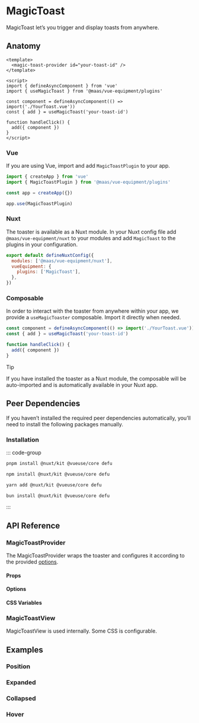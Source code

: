 # MagicToast

MagicToast let’s you trigger and display toasts from anywhere.

<component-preview src="./demo/DefaultDemo.vue" />

<!--@include: @/apps/docs/src/content/snippets/overview.md-->

## Anatomy

```vue
<template>
  <magic-toast-provider id="your-toast-id" />
</template>

<script>
import { defineAsyncComponent } from 'vue'
import { useMagicToast } from '@maas/vue-equipment/plugins'

const component = defineAsyncComponent(() => import('./YourToast.vue'))
const { add } = useMagicToast('your-toast-id')

function handleClick() {
  add({ component })
}
</script>
```

<!--@include: @/apps/docs/src/content/snippets/installation.md-->

### Vue

If you are using Vue, import and add `MagicToastPlugin` to your app.

```js
import { createApp } from 'vue'
import { MagicToastPlugin } from '@maas/vue-equipment/plugins'

const app = createApp({})

app.use(MagicToastPlugin)
```

### Nuxt

The toaster is available as a Nuxt module. In your Nuxt config file add `@maas/vue-equipment/nuxt` to your modules and add `MagicToast` to the plugins in your configuration.

```js
export default defineNuxtConfig({
  modules: ['@maas/vue-equipment/nuxt'],
  vueEquipment: {
    plugins: ['MagicToast'],
  },
})
```

### Composable

In order to interact with the toaster from anywhere within your app, we provide a `useMagicToaster` composable. Import it directly when needed.

```js
const component = defineAsyncComponent(() => import('./YourToast.vue'))
const { add } = useMagicToast('your-toast-id')

function handleClick() {
  add({ component })
}
```

> [!TIP]
> If you have installed the toaster as a Nuxt module, the composable will be auto-imported and is automatically available in your Nuxt app.

## Peer Dependencies

If you haven’t installed the required peer dependencies automatically, you’ll need to install the following packages manually.

<ProseTable
  :columns="[
    { label: 'Package'},
  ]"
  :rows="[
    {
      items: [
        {
          label: '[@nuxt/kit](https://www.npmjs.com/package/@nuxt/kit)'
        }
      ]
    },
    {
      items: [
        {
          label: '[@vueuse/core](https://www.npmjs.com/package/@vueuse/core)'
        }
      ]
    },
    {
      items: [
        {
          label: '[defu](https://www.npmjs.com/package/defu)'
        }
      ]
    }
  ]"
/>

### Installation

::: code-group

```sh [pnpm]
pnpm install @nuxt/kit @vueuse/core defu
```

```sh [npm]
npm install @nuxt/kit @vueuse/core defu
```

```sh [yarn]
yarn add @nuxt/kit @vueuse/core defu
```

```sh [bun]
bun install @nuxt/kit @vueuse/core defu
```

:::

## API Reference

### MagicToastProvider

The MagicToastProvider wraps the toaster and configures it according to the provided [options](#options).

#### Props

<ProseTable 
  :columns="[
    { label: 'Prop' },
    { label: 'Type' },
    { label: 'Required' }
  ]"
  :rows="[
    {
      items: [
        {
          label: 'id',
          description: 'Providing an id is required. Can either be a string or a ref.'
        },
        {
          label: 'MaybeRef\<string\>',
          escape: true
        },
        {
          label: 'true'
        }
      ]
    },
    {
      items: [
        {
          label: 'options',
          description: 'Refer to the [options table](#options) for details.'
        },
        {
          label: 'MagicMenuOptions'
        },
        {
          label: 'false'
        }
      ]
    },
  ]"
/>

#### Options

<ProseTable 
  :columns="[
    { label: 'Option' },
    { label: 'Type' },
    { label: 'Default' }
  ]"
  :rows="[
    {
      items: [
        { 
          label: 'debug',
          description: 'Set to true to get visual feedback on positioning.'
        },
        { label: 'boolean' },
        { label: 'false' }
      ]
    },
    {
      items: [
        { 
          label: 'position',
          description: 'Set the toaster’s position relative to the viewport.'
        },
        { label: 'Position' },
        { label: 'bottom-center' }
      ]
    },
    {
      items: [
        { 
          label: 'duration',
          description: 'Duration in milliseconds before the toast auto-dismisses. Set to 0 to disable.'
        },
        { label: 'number' },
        { label: '0' }
      ]
    },
    {
      items: [
        {
          label: 'scrollLock',
          description: 'Lock body scroll when dragging a toast.'
        },
        { label: 'boolean | object' },
        { label: 'object' }
      ]
    },
    {
      items: [
        {
          label: 'scrollLock.padding',
          description: 'Locking the body scroll hides any permanently visible scrollbar. Adding a padding to fixed elements prevents them from shifting in this case.'
        },
        { label: 'boolean' },
        { label: 'true' }
      ]
    },
    {
      items: [
        {
          label: 'teleport.target',
          description: 'Specify the teleport target.'
        },
        { label: 'string' },
        { label: 'body' }
      ]
    },
    {
      items: [
        {
          label: 'teleport.disabled',
          description: 'Disable teleporting the toast completely.'
        },
        { label: 'boolean' },
        { label: 'false' }
      ]
    },
    {
      items: [
        {
          label: 'transition',
          description: 'Set the transition name for the toast.'
        },
        { label: 'string' },
        { label: 'magic-toast' }
      ]
    },
    {
      items: [
        {
          label: 'layout.expand',
          description: 'Configure wether the toasts should expand on click, hover or not at all.'
        },
        { 
          label: 'string | false',
          description: 'false | \'hover\' | \'click\''
        },
        { label: 'click' }
      ]
    },
    {
      items: [
        {
          label: 'layout.max',
          description: 'Maximum number of toasts to show at once.'
        },
        { label: 'number' },
        { label: '3' }
      ]
    },
    {
      items: [
        {
          label: 'animation.snap.duration',
          description: 'Configure the toast’s snap animation duration.'
        },
        { label: 'number' },
        { label: '300' }
      ]
    },
    {
      items: [
        {
          label: 'animation.snap.easing',
          description: 'Configure the toast’s snap animation easing function.'
        },
        { 
          label: 'function',
          description: '(t: number) => number'
        },
        { label: '—' }
      ]
    },
    {
      items: [
        {
          label: 'initial.expanded',
          description: 'Whether toasts should be expanded initially.'
        },
        { label: 'boolean' },
        { label: 'false' }
      ]
    },
    {
      items: [
        {
          label: 'threshold.lock',
          description: 'Configure the dragged distance before the toaster prevents other touch interactions.'
        },
        { label: 'number' },
        { label: '8' }
      ]
    },
    {
      items: [
        {
          label: 'threshold.distance',
          ddescription: 'Configure the dragged distance before the toast snaps.'
        },
        { label: 'number' },
        { label: '32' }
      ]
    },
    {
      items: [
        {
          label: 'threshold.momentum',
          description: 'Configure the momentum from when the toast snaps.'
        },
        { label: 'number' },
        { label: '1' }
      ]
    }
  ]"
/>

#### CSS Variables

<ProseTable
  :columns="[
    { label: 'Variable' },
    { label: 'Default' }
  ]"
  :rows="[
    {
      items: [
        { label: '--magic-toast-padding-y' },
        { label: '1rem' }
      ]
    },
    {
      items: [
        { label: '--magic-toast-padding-x' },
        { label: '1rem' }
      ]
    },
    {
      items: [
        { label: '--magic-toast-gap' },
        { label: '0.75rem' }
      ]
    },
    {
      items: [
        { label: '--magic-toast-animation-duration' },
        { label: '175ms' }
      ]
    },
    {
      items: [
        { label: '--magic-toast-scale-factor' },
        { label: '0.05' }
      ]
    },
    {
      items: [
        { label: '--magic-toast-overlap-y' },
        { label: '1rem' }
      ]
    },
    {
      items: [
        { label: '--magic-toast-position' },
        { label: 'fixed' }
      ]
    },
    {
      items: [
        { label: '--magic-toast-inset' },
        { label: '0' }
      ]
    },
    {
      items: [
        { label: '--magic-toast-width' },
        { label: '100%' }
      ]
    },
    {
      items: [
        { label: '--magic-toast-height' },
        { label: '100%' }
      ]
    },
    {
      items: [
        { label: '--magic-toast-z-index' },
        { label: '999' }
      ]
    }
  ]"
/>

### MagicToastView

MagicToastView is used internally. Some CSS is configurable.

<ProseTable
  :columns="[
    { label: 'Variable' },
    { label: 'Default' }
  ]"
  :rows="[
    {
      items: [
        { label: '--magic-toast-view-transition' },
        { label: 'all var(--magic-toast-animation-duration) var(--ease-in-out)' }
      ]
    },
    {
      items: [
        { label: '--magic-toast-view-cursor' },
        { label: 'grab' }
      ]
    },
    {
      items: [
        { label: '--magic-toast-view-cursor-dragging' },
        { label: 'grabbing' }
      ]
    }
  ]"
/>

## Examples

### Position

<component-preview src="./demo/PositionDemo.vue" />

### Expanded

<component-preview src="./demo/ExpandedDemo.vue" />

### Collapsed

<component-preview src="./demo/CollapsedDemo.vue" />

### Hover

<component-preview src="./demo/HoverDemo.vue" />
